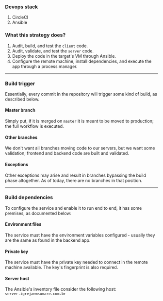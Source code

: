 

### Devops stack

1. CircleCI
2. Ansible


### What this strategy does?

1. Audit, build, and test the `client` code.
2. Audit, validate, and test the `server` code.
3. Deploy the code in the target's VM through Ansible.
4. Configure the remote machine, install dependencies, and execute the app through a process manager.

---

### Build trigger

Essentially, every commit in the repository will trigger some kind of build, as described below.

#### Master branch

Simply put, if it is merged on `master` it is meant to be moved to production; the full workflow is executed.

#### Other branches

We don't want all branches moving code to our servers, but we want some validation; frontend and backend code are built and validated.

#### Exceptions

Other exceptions may arise and result in branches bypassing the build phase altogether. As of today, there are no branches in that position.

---


### Build dependencies

To configure the service and enable it to run end to end, it has some premises, as documented below:

#### Environment files

The service must have the environment variables configured - usually they are the same as found in the backend app.

#### Private key

The service must have the private key needed to connect in the remote machine available. The key's fingerprint is also required.

#### Server host

The Ansible's inventory file consider the following host: `server.igrejaemsumare.com.br`
